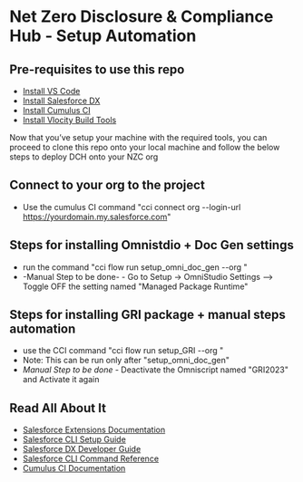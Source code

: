# Net Zero Disclosure & Compliance Hub - Setup Automation

## Pre-requisites to use this repo
- [Install VS Code](https://visualstudio.microsoft.com/downloads/)
- [Install Salesforce DX](https://developer.salesforce.com/docs/atlas.en-us.sfdx_setup.meta/sfdx_setup/sfdx_setup_install_cli.htm)
- [Install Cumulus CI](https://cumulusci.readthedocs.io/en/stable/get-started.html#install-cumulusci)
- [Install Vlocity Build Tools](https://github.com/vlocityinc/vlocity_build#installation-and-update-instructions)

Now that you’ve setup your machine with the required tools, you can proceed to clone this repo onto your local machine and follow the below steps to deploy DCH onto your NZC org

## Connect to your org to the project
- Use the cumulus CI command "cci connect org <org-Name> --login-url https://yourdomain.my.salesforce.com"

## Steps for installing Omnistdio + Doc Gen settings
- run the command "cci flow run setup_omni_doc_gen --org <org-Name>"
- -Manual Step to be done- - Go to Setup -> OmniStudio Settings --> Toggle OFF the setting named "Managed Package Runtime"

## Steps for installing GRI package + manual steps automation
- use the CCI command "cci flow run setup_GRI --org <org-Name>"
- Note: This can be run only after "setup_omni_doc_gen"
- *Manual Step to be done* - Deactivate the Omniscript named "GRI2023" and Activate it again


## Read All About It

- [Salesforce Extensions Documentation](https://developer.salesforce.com/tools/vscode/)
- [Salesforce CLI Setup Guide](https://developer.salesforce.com/docs/atlas.en-us.sfdx_setup.meta/sfdx_setup/sfdx_setup_intro.htm)
- [Salesforce DX Developer Guide](https://developer.salesforce.com/docs/atlas.en-us.sfdx_dev.meta/sfdx_dev/sfdx_dev_intro.htm)
- [Salesforce CLI Command Reference](https://developer.salesforce.com/docs/atlas.en-us.sfdx_cli_reference.meta/sfdx_cli_reference/cli_reference.htm)
- [Cumulus CI Documentation](https://cumulusci.readthedocs.io/en/stable/)
